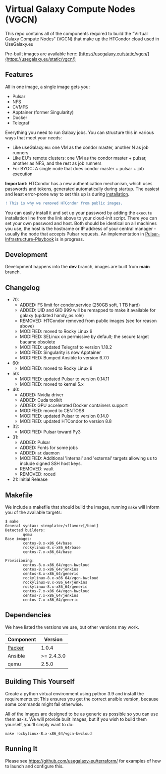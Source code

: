 # Virtual Galaxy Compute Nodes (VGCN)

This repo contains all of the components required to build the "Virtual Galaxy
Compute Nodes" (VGCN) that make up the HTCondor cloud used in UseGalaxy.eu

Pre-built images are available here: [https://usegalaxy.eu/static/vgcn/](https://usegalaxy.eu/static/vgcn/)

## Features

All in one image, a single image gets you:

- Pulsar
- NFS
- CVMFS
- Apptainer (former Singularity)
- Docker
- Telegraf

Everything you need to run Galaxy jobs. You can structure this in various ways that meet your needs:

- Like useGalaxy.eu: one VM as the condor master, another N as job runners
- Like EU's remote clusters: one VM as the condor master + pulsar, another as NFS, and the rest as job runners
- For BYOC: A single node that does condor master + pulsar + job execution

**Important:** HTCondor has a new authentication mechanism, which uses passwords and tokens, generated automatically during startup. The easiest and least error-prone way to set this up is during [installation](https://htcondor.readthedocs.io/en/latest/getting-htcondor/admin-quick-start.html#administrative-quick-start-guide).  
```diff
! This is why we removed HTCondor from public images.
```
You can easily install it and set up your password by adding the `execute` installation line from the link above to your cloud-init script. There you can set your own password and host. Both should be identical on all machines you use, the host is the hostname or IP address of your central manager - usually the node that accepts Pulsar requests. An implementation in [Pulsar-Infrastructure-Playbook](https://github.com/usegalaxy-eu/pulsar-infrastructure-playbook) is in progress.
## Development

Development happens into the __dev__ branch, images are built from __main__ branch.

## Changelog

- 70:
    - ADDED: FS limit for condor.service (250GB soft, 1 TB hard)
    - ADDED: UID and GID 999 will be remapped to make it available for galaxy (updated handy_os role)
    - REMOVED: HTCondor removed from public images (see for reason above)
    - MODIFIED: moved to Rocky Linux 9
    - MODIFIED: SELinux on permissive by default; the secure target bacame obsolete
    - MODIFIED: updated Telegraf to version 1.18.2
    - MODIFIED: Singularity is now Apptainer
    - MODIFIED: Bumped Ansible to version 6.7.0
- 60:
    - MODIFIED: moved to Rocky Linux 8
- 50:
    - MODIFIED: updated Pulsar to version 0.14.11
    - MODIFIED: moved to kernel 5.x
- 40:
    - ADDED: Nvidia driver
    - ADDED: Cuda toolkit
    - ADDED: GPU accelerated Docker containers support
    - MODIFIED: moved to CENTOS8
    - MODIFIED: updated Pulsar to version 0.14.0
    - MODIFIED: updated HTCondor to version 8.8
- 32:
    - MODIFIED: Pulsar toward Py3
- 31:
    - ADDED: Pulsar
    - ADDED: Fonts for some jobs
    - ADDED: `at` daemon
    - MODIFIED: Additional 'internal' and 'external' targets allowing us to include signed SSH host keys.
    - REMOVED: vault
    - REMOVED: roced
- 21: Initial Release

## Makefile

We include a makefile that should build the images, running `make` will inform you of the available targets:

```console
$ make
General syntax: <template>/<flavor>[/boot]
Detected builders:
        qemu
Base images:
        centos-8.x-x86_64/base
        rockylinux-8.x-x86_64/base
        centos-7.x-x86_64/base

Provisioning:
        centos-8.x-x86_64/vgcn-bwcloud
        centos-8.x-x86_64/jenkins
        centos-8.x-x86_64/generic
        rockylinux-8.x-x86_64/vgcn-bwcloud
        rockylinux-8.x-x86_64/jenkins
        rockylinux-8.x-x86_64/generic
        centos-7.x-x86_64/vgcn-bwcloud
        centos-7.x-x86_64/jenkins
        centos-7.x-x86_64/generic
```

## Dependencies

We have listed the versions we use, but other versions may work.

| Component                                      | Version    |
|------------------------------------------------|------------|
| [Packer](https://www.packer.io/downloads.html) | 1.0.4      |
| Ansible                                        | >= 2.4.3.0 |
| qemu                                           | 2.5.0      |

## Building This Yourself
Create a python virtual environment using python 3.9 and install the requirements.txt
This ensures you get the correct ansible version, because some commands might fail otherwise.

All of the images are designed to be as generic as possible so you can use them
as-is. We will provide built images, but if you wish to build them yourself,
you'll simply want to do:

```
make rockylinux-8.x-x86_64/vgcn-bwcloud
```

## Running It

Please see https://github.com/usegalaxy-eu/terraform/ for examples of how to launch and configure this.
